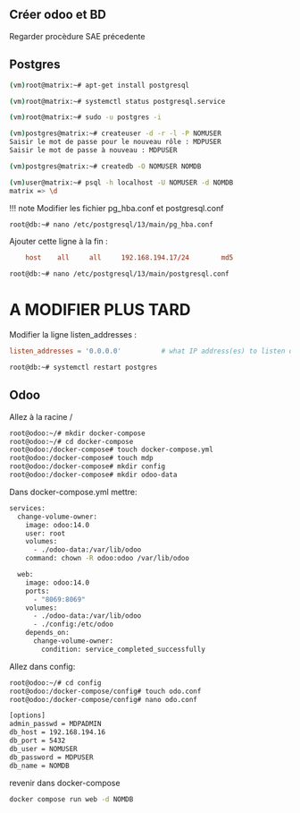 ## Créer odoo et BD

Regarder procèdure SAE précedente

## Postgres

```bash
(vm)root@matrix:~# apt-get install postgresql
```

```bash
(vm)root@matrix:~# systemctl status postgresql.service
```    
    
```bash
(vm)root@matrix:~# sudo -u postgres -i
```

```bash
(vm)postgres@matrix:~# createuser -d -r -l -P NOMUSER
Saisir le mot de passe pour le nouveau rôle : MDPUSER
Saisir le mot de passe à nouveau : MDPUSER
```

```bash
(vm)postgres@matrix:~# createdb -O NOMUSER NOMDB
```

```bash
(vm)user@matrix:~# psql -h localhost -U NOMUSER -d NOMDB
matrix => \d
```

!!! note Modifier les fichier pg_hba.conf et postgresql.conf

```bash
root@db:~# nano /etc/postgresql/13/main/pg_hba.conf 
```

Ajouter cette ligne à la fin :

```conf
    host    all     all     192.168.194.17/24        md5
```

 ```bash
root@db:~# nano /etc/postgresql/13/main/postgresql.conf 
```

# A MODIFIER PLUS TARD
Modifier la ligne listen_addresses :
```conf
listen_addresses = '0.0.0.0'          # what IP address(es) to listen on;
```
    

```bash
root@db:~# systemctl restart postgres
```

## Odoo

Allez à la racine /

```bash
root@odoo:~/# mkdir docker-compose
root@odoo:~/# cd docker-compose
root@odoo:/docker-compose# touch docker-compose.yml
root@odoo:/docker-compose# touch mdp
root@odoo:/docker-compose# mkdir config
root@odoo:/docker-compose# mkdir odoo-data
```

Dans docker-compose.yml mettre:
```bash
services:
  change-volume-owner:
    image: odoo:14.0
    user: root
    volumes:
      - ./odoo-data:/var/lib/odoo
    command: chown -R odoo:odoo /var/lib/odoo

  web:
    image: odoo:14.0
    ports:
      - "8069:8069"
    volumes:
      - ./odoo-data:/var/lib/odoo
      - ./config:/etc/odoo
    depends_on:
      change-volume-owner:
        condition: service_completed_successfully
```

Allez dans config:
```bash
root@odoo:~/# cd config
root@odoo:/docker-compose/config# touch odo.conf
root@odoo:/docker-compose/config# nano odo.conf
```

```bash
[options]
admin_passwd = MDPADMIN
db_host = 192.168.194.16
db_port = 5432
db_user = NOMUSER
db_password = MDPUSER
db_name = NOMDB
```

revenir dans docker-compose

```bash
docker compose run web -d NOMDB
```
